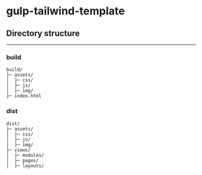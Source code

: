 # gulp-tailwind-template

## Directory structure
---
### build
```
build/
├─ assets/
│  ├─ css/
│  ├─ js/
│  ├─ img/
├─ index.html

```
### dist
```
dist/
├─ assets/
│  ├─ css/
│  ├─ js/
│  ├─ img/
├─ views/
│  ├─ modules/
│  ├─ pages/
│  ├─ layouts/

```